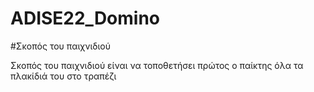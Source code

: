 ﻿# ADISE22_Domino
 
﻿#Σκοπός του παιχνιδιού

Σκοπός του παιχνιδιού είναι να τοποθετήσει πρώτος ο παίκτης όλα τα πλακίδιά του στο τραπέζι
